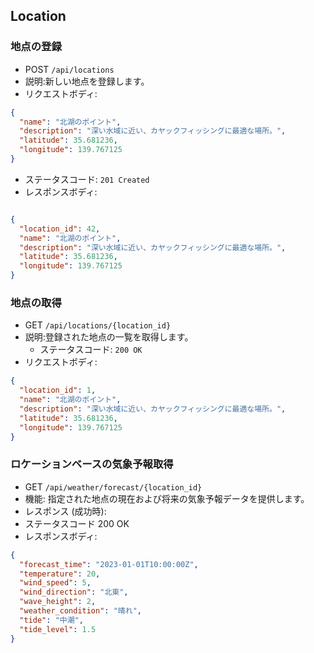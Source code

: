 ## Location
### 地点の登録
- POST `/api/locations`
- 説明:新しい地点を登録します。
- リクエストボディ:
```json
{
  "name": "北湖のポイント",
  "description": "深い水域に近い、カヤックフィッシングに最適な場所。",
  "latitude": 35.681236,
  "longitude": 139.767125
}
```
- ステータスコード: `201 Created`
- レスポンスボディ:
```json

{
  "location_id": 42,
  "name": "北湖のポイント",
  "description": "深い水域に近い、カヤックフィッシングに最適な場所。",
  "latitude": 35.681236,
  "longitude": 139.767125
}
```

<!-- ### 地点の一覧取得
- GET `/api/locations`
- 機能: ユーザーが登録したすべての地点の一覧を取得します。
- ステータスコード: `200 OK`
- レスポンスボディ:
```json
"data": [
  {
    "location_id": 1,
    "name": "北湖のポイント",
    "description": "深い水域に近い、カヤックフィッシングに最適な場所。",
    "latitude": 35.681236,
    "longitude": 139.767125
  },
  {
    "location_id": 2,
    "name": "南湖のエリア",
    "description": "小さな島の周りで魚が豊富なエリア。",
    "latitude": 35.658987,
    "longitude": 139.745438
  }
  // 他の地点...
]
``` -->

### 地点の取得
- GET `/api/locations/{location_id}`
- 説明:登録された地点の一覧を取得します。
  - ステータスコード: `200 OK`
- リクエストボディ:
```json
{
  "location_id": 1,
  "name": "北湖のポイント",
  "description": "深い水域に近い、カヤックフィッシングに最適な場所。",
  "latitude": 35.681236,
  "longitude": 139.767125
}
```


<!-- #### 地点情報の更新
- PUT `/api/locations/{location_id}`
  - 特定の地点情報を更新します。

#### 地点情報の削除
- DELETE `/api/locations/{location_id}`
  - 特定の地点を削除します。 -->

### ロケーションベースの気象予報取得
- GET `/api/weather/forecast/{location_id}`
- 機能: 指定された地点の現在および将来の気象予報データを提供します。
- レスポンス (成功時):
- ステータスコード 200 OK
- レスポンスボディ:
```json
{
  "forecast_time": "2023-01-01T10:00:00Z",
  "temperature": 20,
  "wind_speed": 5,
  "wind_direction": "北東",
  "wave_height": 2,
  "weather_condition": "晴れ",
  "tide": "中潮",
  "tide_level": 1.5
}
```
